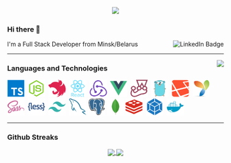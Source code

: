 <div bg="fff">
  <div id="header" align="center">
    <img src="https://media.giphy.com/media/hqU2KkjW5bE2v2Z7Q2/giphy.gif" width="100" />
  </div>
  
  ### Hi there 👋
  
  <a href="https://www.linkedin.com/in/vladimir-markov" target="_blank"><img align="right" src="https://img.shields.io/badge/LinkedIn-blue?style=for-the-badge&logo=linkedin&logoColor=white" alt="LinkedIn Badge"/></a>

  I'm a Full Stack Developer from Minsk/Belarus

  ---

  <a href="https://github.com/web-steel">
    <img align="right" src="https://github-readme-stats.vercel.app/api/top-langs/?username=web-steel&layout=compact&theme=dark&exclude_repo=clean.code.php,10.days.of.code.frontend,real.world,js.algorithms,node.best.practices,reactjs.interview.questions,30.seconds.of.code,front.end.interview.handbook&bg_color=0E1117&hide_border=true&hide_title=true" />
  </a>

  ### Languages and Technologies
  <div>
    <img src="https://github.com/devicons/devicon/blob/master/icons/typescript/typescript-plain.svg" title="TS" alt="TS" width="40" height="40"/>&nbsp;
    <img src="https://github.com/devicons/devicon/blob/master/icons/nodejs/nodejs-original.svg" title="NodeJS" alt="NodeJS" width="40" height="40"/>&nbsp;
    <img src="https://github.com/devicons/devicon/blob/master/icons/nestjs/nestjs-plain.svg" title="NestJS" alt="NestJS" width="40" height="40"/>&nbsp;
    <img src="https://github.com/devicons/devicon/blob/master/icons/react/react-original-wordmark.svg" title="React" alt="React" width="40" height="40"/>&nbsp;
    <img src="https://github.com/devicons/devicon/blob/master/icons/redux/redux-original.svg" title="Redux" alt="Redux" width="40" height="40"/>&nbsp;
    <img src="https://github.com/devicons/devicon/blob/master/icons/vuejs/vuejs-original.svg" title="VueJS" alt="VueJS" width="40" height="40"/>&nbsp;
    <img src="https://github.com/devicons/devicon/blob/master/icons/jest/jest-plain.svg" title="Jest" alt="Jest" width="40" height="40"/>&nbsp;
    <img src="https://github.com/devicons/devicon/blob/master/icons/go/go-original.svg" title="Go" alt="Go" width="40" height="40"/>&nbsp;
    <img src="https://github.com/devicons/devicon/blob/master/icons/laravel/laravel-plain.svg" title="Laravel" alt="Laravel" width="40" height="40"/>&nbsp;
    <img src="https://github.com/devicons/devicon/blob/master/icons/yii/yii-original.svg" title="Yii" alt="Yii" width="40" height="40"/>&nbsp;
    <img src="https://github.com/devicons/devicon/blob/master/icons/sass/sass-original.svg" title="Sass" alt="Sass" width="40" height="40"/>&nbsp;
    <img src="https://github.com/devicons/devicon/blob/master/icons/less/less-plain-wordmark.svg" title="Less" alt="Less" width="40" height="40"/>&nbsp;
    <img src="https://github.com/devicons/devicon/blob/master/icons/tailwindcss/tailwindcss-plain.svg" title="TailwindCSS" alt="TailwindCSS" width="40" height="40"/>&nbsp;
    <img src="https://github.com/devicons/devicon/blob/master/icons/mysql/mysql-original.svg" title="Mysql" alt="Mysql" width="40" height="40"/>
    <img src="https://github.com/devicons/devicon/blob/master/icons/postgresql/postgresql-original.svg" title="Postgresql" alt="Postgresql" width="40" height="40"/>
    <img src="https://github.com/devicons/devicon/blob/master/icons/mongodb/mongodb-original.svg" title="Mongo" alt="Mongo" width="40" height="40"/>
    <img src="https://github.com/devicons/devicon/blob/master/icons/redis/redis-plain.svg" title="Redis" alt="Redis" width="40" height="40"/>&nbsp;
    <img src="https://github.com/devicons/devicon/blob/master/icons/webpack/webpack-plain.svg" title="Webpack" alt="Webpack" width="40" height="40"/>&nbsp;
    <img src="https://github.com/devicons/devicon/blob/master/icons/docker/docker-plain.svg" title="Docker" alt="Docker" width="40" height="40"/>&nbsp;
  </div>

  ---

  ### Github Streaks

  <div align="center">
    <a href="https://github.com/web-steel" target="_blank">
      <img align="center" src="https://github-readme-stats.vercel.app/api?username=web-steel&show_icons=true&bg_color=0E1117&hide_border=true&hide_title=true&icon_color=59E7169B&text_color=FFF&title_color=59E7169B" />
    </a>
    <a href="https://github.com/web-steel" target="_blank">
      <img align="center" src="https://github-readme-streak-stats.herokuapp.com?user=web-steel&theme=dark&hide_border=true&date_format=M%20j%5B%2C%20Y%5D&background=0E1117&ring=59E7169B&fire=59E7169B&currStreakLabel=59E7169B&stroke=0E1117" />
    </a>
  </div>
<div>
